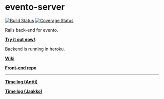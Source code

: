 # evento-server

[![Build Status](https://travis-ci.org/anttilip/evento-server.svg?branch=master)](https://travis-ci.org/anttilip/evento-server)
[![Coverage Status](https://coveralls.io/repos/github/anttilip/evento-server/badge.svg?branch=master)](https://coveralls.io/github/anttilip/evento-server?branch=master)

Rails back-end for evento.

[**Try it out now!**](https://anttilip.github.io/evento/).

Backend is running in [heroku](https://evento-api.herokuapp.com/).

[**Wiki**](https://github.com/anttilip/evento-server/wiki)

[**Front-end repo**](https://github.com/anttilip/evento)

------------

[**Time log (Antti)**](https://gist.github.com/anttilip/989e5b66a17537c454f7290a5dff4e10#file-time-log-md)

[**Time log (Jaakko)**](https://gist.github.com/JaakkoLipsanen/1aed1fd3b838bdb56aaf153d9f3901fa#file-time-log-md)
